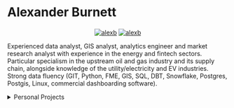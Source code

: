 # Alexander Burnett


<!-- ![image](https://avatars.githubusercontent.com/u/60477996?v=4) -->

<p align="center">
<a href="https://www.linkedin.com/in/alexander-burnett-a763bb97/" target="blank"><img align="center" src="https://img.shields.io/badge/-LinkedIn-039BE5?style=for-the-badge&logo=Linkedin&logoColor=white&link=https://www.linkedin.com/in/alexander-burnett-a763bb97/" alt="alexb"/></a>
<a href="https://twitter.com/Alex90347326/" target="blank"><img align="center" src="https://img.shields.io/badge/-Twitter-A7C0FF?style=for-the-badge&logo=Twitter&logoColor=white&link=https://twitter.com/Alex90347326/" alt="alexb"/></a>

</p>


Experienced data analyst, GIS analyst, analytics engineer and market research analyst with experience in the energy and fintech sectors. Particular specialism in the upstream oil and gas industry and its supply chain, alongside knowledge of the utility/electricity and EV industries. Strong data fluency (GIT, Python, FME, GIS, SQL, DBT, Snowflake, Postgres, Postgis, Linux, commercial dashboarding software).


<details>
<summary>Personal Projects</summary>
  
  <!---
  | Command | Description |
| --- | --- |
| [Vectors of Locally Aggregated Concepts](https://github.com/MaartenGr/VLAC) | <img src="https://img.shields.io/badge/-NLP-red"> <img src="https://img.shields.io/badge/-Python-blue">|
| ... | ... |
  --->
  
| Project | Description |
| --- | --- |
| [**Satellite Flaring Monitor**: ](https://github.com/) | Daily flare locations and volumes tracker |
| [**Satellite AIS Tanker tracker**: ](https://github.com/) | Ship tracking and route clustering and volume estimating |
| [**Offshore Wind Economics Modelling**: ](https://github.com/) | Database of offshore wind farms/planned and constructed/ power curves and monte carlo modelling of windpseed and electricty output |
| [**Investment dashboard**: ](https://github.com/) | Script to extract portfolio data / dashboard and benchmark performance |
| [**Offshore Rig Market tool: floaters**: ](https://github.com/) | NLP script to extract contract data from press releases and fleet status reports and dashboard utilisation and dayrate trends |
| [**UK Electricity Tariff Estimator: floaters**: ](https://github.com/) | Univariate forecasting of 30 minute Octopus Energy Agile Tariffs |
</details>  
